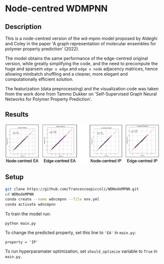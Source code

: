# Node-centred WDMPNN

## Description
This is a node-centred version of the wd-mpnn model proposed by Aldeghi and Coley in the paper 'A graph representation of molecular ensembles for polymer property prediction' (2022). 

The model obtains the same performance of the edge-centred original version, while greatly simplifying the code, and the need to precompute the huge and sparsem `edge x edge` and `edge x node` adjacency matrices, hence allowing minibatch shuffling and a cleaner, more elegant and computationally efficient solution. 

The featurization (data preprocessing) and the visualization code was taken from the work done from Tammo Dukker on 'Self-Supervised Graph Neural Networks for Polymer Property Prediction'.

## Results
![Results](https://raw.githubusercontent.com/francescoopiccoli/WDNodeMPNN/improvements/results.png?token=GHSAT0AAAAAACKBUN5QNFUXAXPI33LTRA5SZNXTJUA)

## Setup
   ```bash
   git clone https://github.com/francescoopiccoli/WDNodeMPNN.git
   cd WDNodeMPNN
   conda create --name wdncmpnn --file env.yml
   conda activate wdncmpnn
```


To train the model run:
```
python main.py
```


To change the predicted property, set this line to `'EA'` in `main.py`:
```
property = 'IP'
```

To run hyperparamater optimization, set `should_optimize` variable to `True` in `main.py`.
